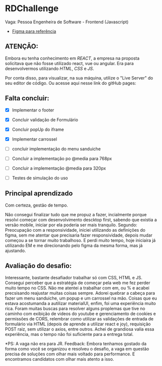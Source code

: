 # RDChallenge
Vaga: Pessoa Engenheira de Software - Frontend (Javascript)

* [Figma para referência](https://www.figma.com/file/heOszg42LP1K070IiLXiLV/Teste---Vaga?node-id=3%3A21)

<!-- 
# Cypress

Cypress é uma ferramenta de teste de front-end desenvolvida para a web. Você pode rodar o cypress localmente para verificar alguns itens testados, para isso execute o um dos seguintes comandos:

Para executar os testes apenas no terminal:

npm test
Para executar os testes e vê-los rodando em uma janela de navegador:

npm run cypress:open

# ou
npx cypress open
Após executar um dos dois comandos acima, será aberta uma janela de navegador e então basta clicar no nome do arquivo de teste que quiser executar (project.spec.js), ou para executar todos os testes clique em Run all specs

PS: Para rodar o cypress é preciso ter rodado o comando npm install anteriormente.
 -->

## ATENÇÃO: 

Embora eu tenha conhecimento em _REACT_, a empresa na proposta solicitava que não fosse utilizado react, vue ou angular.
Era para desenvolvermos utilizando _HTML_, _CSS_ e _JS_.

Por conta disso, para visualizar, na sua máquina, utilize o "Live Server" do seu editor de código.
Ou acesse aqui nesse link do gitHub pages: 


## Falta concluir:

- [x] Implementar o footer
- [x] Concluir validação de Formulário
- [x] Concluir popUp do iframe
- [x] Implementar carrossel
- [ ] concluir implementação do menu sanduiche
- [ ] Concluir a implementação po @media para 768px
- [ ] Concluir a implementação @media para 320px
- [ ] Testes de simulação do uso


## Principal aprendizado
Com certeza, gestão de tempo.

Não consegui finalizar tudo que me propuz a fazer, incialmente porque resolvi começar com desenvolvimento descktop first, sabendo que existia a versão mobile, iniciar por ela poderia ser mais tranquilo.
Segundo: Preocupação com a responsividade, iniciei utilizando as definições do figma, sem me atentar que precisaria fazer responsividade, depois mudar começou a se tornar muito trabalhoso. E perdi muito tempo, hoje iniciaira já utilizando EM e me direcionando pelo figma da mesma forma, mas já ajustando.


## Avaliação do desafio:

Interessante, bastante desafiador trabalhar só com CSS, HTML e JS.
Consegui perceber que a estratégia de começar pela web me fez perder muito tempo no CSS.
Não me atentei a trabalhar com em, ou % e acabei precsisando reajustar muitas coisas sempre.
Adorei quebrar a cabeça para fazer um menu sanduiche, um popup e um carrossel na mão. Coisas que eu estava acostumanda a autilizar materialUI, enfim, foi uma experiência muito rica.
Foram muitas buscas para resolver alguns proplemas que tive no caminho com exibição de videos do youtube e gerenciamento de cookies e permissões de CORS, relembrar como utilizar as validações de entrada de formulário via HTML (depois de aprende a utilizar react e joy), requisição POST raiz, sem utilizar o axios, entre outros.
Achei de grandiosa valia essa experiência, mas o tempo não foi suficiente para a entrega total.

*PS: A vaga não era para JR.
Feedback: Embora tenhamos gostado da forma como você se organizou e resolveu o desafio, a vaga em questão precisa de soluções com olhar mais voltado para performance. E encontramos candidatos com olhar mais atento a isso.

